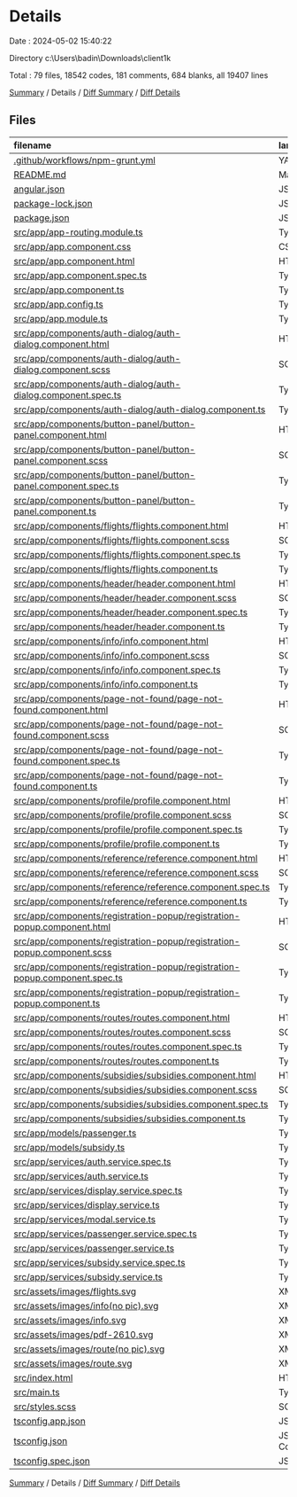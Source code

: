 # Details

Date : 2024-05-02 15:40:22

Directory c:\\Users\\badin\\Downloads\\client1k

Total : 79 files,  18542 codes, 181 comments, 684 blanks, all 19407 lines

[Summary](results.md) / Details / [Diff Summary](diff.md) / [Diff Details](diff-details.md)

## Files
| filename | language | code | comment | blank | total |
| :--- | :--- | ---: | ---: | ---: | ---: |
| [.github/workflows/npm-grunt.yml](/.github/workflows/npm-grunt.yml) | YAML | 22 | 0 | 7 | 29 |
| [README.md](/README.md) | Markdown | 0 | 0 | 2 | 2 |
| [angular.json](/angular.json) | JSON | 109 | 0 | 1 | 110 |
| [package-lock.json](/package-lock.json) | JSON | 14,074 | 0 | 1 | 14,075 |
| [package.json](/package.json) | JSON | 49 | 0 | 1 | 50 |
| [src/app/app-routing.module.ts](/src/app/app-routing.module.ts) | TypeScript | 22 | 2 | 6 | 30 |
| [src/app/app.component.css](/src/app/app.component.css) | CSS | 19 | 0 | 4 | 23 |
| [src/app/app.component.html](/src/app/app.component.html) | HTML | 7 | 0 | 2 | 9 |
| [src/app/app.component.spec.ts](/src/app/app.component.spec.ts) | TypeScript | 31 | 0 | 5 | 36 |
| [src/app/app.component.ts](/src/app/app.component.ts) | TypeScript | 25 | 1 | 7 | 33 |
| [src/app/app.config.ts](/src/app/app.config.ts) | TypeScript | 0 | 7 | 3 | 10 |
| [src/app/app.module.ts](/src/app/app.module.ts) | TypeScript | 73 | 0 | 2 | 75 |
| [src/app/components/auth-dialog/auth-dialog.component.html](/src/app/components/auth-dialog/auth-dialog.component.html) | HTML | 26 | 22 | 4 | 52 |
| [src/app/components/auth-dialog/auth-dialog.component.scss](/src/app/components/auth-dialog/auth-dialog.component.scss) | SCSS | 100 | 0 | 16 | 116 |
| [src/app/components/auth-dialog/auth-dialog.component.spec.ts](/src/app/components/auth-dialog/auth-dialog.component.spec.ts) | TypeScript | 18 | 0 | 6 | 24 |
| [src/app/components/auth-dialog/auth-dialog.component.ts](/src/app/components/auth-dialog/auth-dialog.component.ts) | TypeScript | 8 | 0 | 3 | 11 |
| [src/app/components/button-panel/button-panel.component.html](/src/app/components/button-panel/button-panel.component.html) | HTML | 19 | 0 | 0 | 19 |
| [src/app/components/button-panel/button-panel.component.scss](/src/app/components/button-panel/button-panel.component.scss) | SCSS | 39 | 1 | 5 | 45 |
| [src/app/components/button-panel/button-panel.component.spec.ts](/src/app/components/button-panel/button-panel.component.spec.ts) | TypeScript | 17 | 0 | 5 | 22 |
| [src/app/components/button-panel/button-panel.component.ts](/src/app/components/button-panel/button-panel.component.ts) | TypeScript | 27 | 0 | 4 | 31 |
| [src/app/components/flights/flights.component.html](/src/app/components/flights/flights.component.html) | HTML | 21 | 0 | 0 | 21 |
| [src/app/components/flights/flights.component.scss](/src/app/components/flights/flights.component.scss) | SCSS | 78 | 0 | 12 | 90 |
| [src/app/components/flights/flights.component.spec.ts](/src/app/components/flights/flights.component.spec.ts) | TypeScript | 17 | 0 | 5 | 22 |
| [src/app/components/flights/flights.component.ts](/src/app/components/flights/flights.component.ts) | TypeScript | 31 | 0 | 6 | 37 |
| [src/app/components/header/header.component.html](/src/app/components/header/header.component.html) | HTML | 30 | 24 | 1 | 55 |
| [src/app/components/header/header.component.scss](/src/app/components/header/header.component.scss) | SCSS | 84 | 3 | 17 | 104 |
| [src/app/components/header/header.component.spec.ts](/src/app/components/header/header.component.spec.ts) | TypeScript | 18 | 0 | 6 | 24 |
| [src/app/components/header/header.component.ts](/src/app/components/header/header.component.ts) | TypeScript | 49 | 2 | 12 | 63 |
| [src/app/components/info/info.component.html](/src/app/components/info/info.component.html) | HTML | 43 | 0 | 3 | 46 |
| [src/app/components/info/info.component.scss](/src/app/components/info/info.component.scss) | SCSS | 29 | 0 | 5 | 34 |
| [src/app/components/info/info.component.spec.ts](/src/app/components/info/info.component.spec.ts) | TypeScript | 17 | 0 | 5 | 22 |
| [src/app/components/info/info.component.ts](/src/app/components/info/info.component.ts) | TypeScript | 8 | 0 | 3 | 11 |
| [src/app/components/page-not-found/page-not-found.component.html](/src/app/components/page-not-found/page-not-found.component.html) | HTML | 8 | 0 | 0 | 8 |
| [src/app/components/page-not-found/page-not-found.component.scss](/src/app/components/page-not-found/page-not-found.component.scss) | SCSS | 21 | 2 | 3 | 26 |
| [src/app/components/page-not-found/page-not-found.component.spec.ts](/src/app/components/page-not-found/page-not-found.component.spec.ts) | TypeScript | 17 | 0 | 5 | 22 |
| [src/app/components/page-not-found/page-not-found.component.ts](/src/app/components/page-not-found/page-not-found.component.ts) | TypeScript | 10 | 0 | 4 | 14 |
| [src/app/components/profile/profile.component.html](/src/app/components/profile/profile.component.html) | HTML | 25 | 1 | 3 | 29 |
| [src/app/components/profile/profile.component.scss](/src/app/components/profile/profile.component.scss) | SCSS | 80 | 1 | 19 | 100 |
| [src/app/components/profile/profile.component.spec.ts](/src/app/components/profile/profile.component.spec.ts) | TypeScript | 18 | 0 | 6 | 24 |
| [src/app/components/profile/profile.component.ts](/src/app/components/profile/profile.component.ts) | TypeScript | 48 | 2 | 7 | 57 |
| [src/app/components/reference/reference.component.html](/src/app/components/reference/reference.component.html) | HTML | 17 | 0 | 1 | 18 |
| [src/app/components/reference/reference.component.scss](/src/app/components/reference/reference.component.scss) | SCSS | 29 | 0 | 5 | 34 |
| [src/app/components/reference/reference.component.spec.ts](/src/app/components/reference/reference.component.spec.ts) | TypeScript | 18 | 0 | 6 | 24 |
| [src/app/components/reference/reference.component.ts](/src/app/components/reference/reference.component.ts) | TypeScript | 19 | 0 | 5 | 24 |
| [src/app/components/registration-popup/registration-popup.component.html](/src/app/components/registration-popup/registration-popup.component.html) | HTML | 35 | 1 | 3 | 39 |
| [src/app/components/registration-popup/registration-popup.component.scss](/src/app/components/registration-popup/registration-popup.component.scss) | SCSS | 37 | 0 | 8 | 45 |
| [src/app/components/registration-popup/registration-popup.component.spec.ts](/src/app/components/registration-popup/registration-popup.component.spec.ts) | TypeScript | 18 | 0 | 6 | 24 |
| [src/app/components/registration-popup/registration-popup.component.ts](/src/app/components/registration-popup/registration-popup.component.ts) | TypeScript | 15 | 0 | 5 | 20 |
| [src/app/components/routes/routes.component.html](/src/app/components/routes/routes.component.html) | HTML | 4 | 0 | 2 | 6 |
| [src/app/components/routes/routes.component.scss](/src/app/components/routes/routes.component.scss) | SCSS | 0 | 0 | 1 | 1 |
| [src/app/components/routes/routes.component.spec.ts](/src/app/components/routes/routes.component.spec.ts) | TypeScript | 17 | 0 | 5 | 22 |
| [src/app/components/routes/routes.component.ts](/src/app/components/routes/routes.component.ts) | TypeScript | 8 | 0 | 3 | 11 |
| [src/app/components/subsidies/subsidies.component.html](/src/app/components/subsidies/subsidies.component.html) | HTML | 68 | 0 | 20 | 88 |
| [src/app/components/subsidies/subsidies.component.scss](/src/app/components/subsidies/subsidies.component.scss) | SCSS | 86 | 1 | 19 | 106 |
| [src/app/components/subsidies/subsidies.component.spec.ts](/src/app/components/subsidies/subsidies.component.spec.ts) | TypeScript | 18 | 0 | 6 | 24 |
| [src/app/components/subsidies/subsidies.component.ts](/src/app/components/subsidies/subsidies.component.ts) | TypeScript | 46 | 0 | 8 | 54 |
| [src/app/models/passenger.ts](/src/app/models/passenger.ts) | TypeScript | 9 | 0 | 1 | 10 |
| [src/app/models/subsidy.ts](/src/app/models/subsidy.ts) | TypeScript | 7 | 0 | 1 | 8 |
| [src/app/services/auth.service.spec.ts](/src/app/services/auth.service.spec.ts) | TypeScript | 12 | 0 | 5 | 17 |
| [src/app/services/auth.service.ts](/src/app/services/auth.service.ts) | TypeScript | 17 | 0 | 6 | 23 |
| [src/app/services/display.service.spec.ts](/src/app/services/display.service.spec.ts) | TypeScript | 12 | 0 | 5 | 17 |
| [src/app/services/display.service.ts](/src/app/services/display.service.ts) | TypeScript | 9 | 0 | 3 | 12 |
| [src/app/services/modal.service.ts](/src/app/services/modal.service.ts) | TypeScript | 2,395 | 100 | 315 | 2,810 |
| [src/app/services/passenger.service.spec.ts](/src/app/services/passenger.service.spec.ts) | TypeScript | 12 | 0 | 5 | 17 |
| [src/app/services/passenger.service.ts](/src/app/services/passenger.service.ts) | TypeScript | 14 | 0 | 4 | 18 |
| [src/app/services/subsidy.service.spec.ts](/src/app/services/subsidy.service.spec.ts) | TypeScript | 12 | 0 | 5 | 17 |
| [src/app/services/subsidy.service.ts](/src/app/services/subsidy.service.ts) | TypeScript | 16 | 0 | 4 | 20 |
| [src/assets/images/flights.svg](/src/assets/images/flights.svg) | XML | 29 | 0 | 1 | 30 |
| [src/assets/images/info(no pic).svg](/src/assets/images/info(no%20pic).svg) | XML | 28 | 0 | 1 | 29 |
| [src/assets/images/info.svg](/src/assets/images/info.svg) | XML | 38 | 0 | 1 | 39 |
| [src/assets/images/pdf-2610.svg](/src/assets/images/pdf-2610.svg) | XML | 14 | 0 | 1 | 15 |
| [src/assets/images/route(no pic).svg](/src/assets/images/route(no%20pic).svg) | XML | 28 | 0 | 1 | 29 |
| [src/assets/images/route.svg](/src/assets/images/route.svg) | XML | 33 | 0 | 1 | 34 |
| [src/index.html](/src/index.html) | HTML | 16 | 0 | 1 | 17 |
| [src/main.ts](/src/main.ts) | TypeScript | 4 | 1 | 6 | 11 |
| [src/styles.scss](/src/styles.scss) | SCSS | 4 | 7 | 5 | 16 |
| [tsconfig.app.json](/tsconfig.app.json) | JSON | 15 | 1 | 1 | 17 |
| [tsconfig.json](/tsconfig.json) | JSON with Comments | 32 | 1 | 1 | 34 |
| [tsconfig.spec.json](/tsconfig.spec.json) | JSON | 14 | 1 | 1 | 16 |

[Summary](results.md) / Details / [Diff Summary](diff.md) / [Diff Details](diff-details.md)